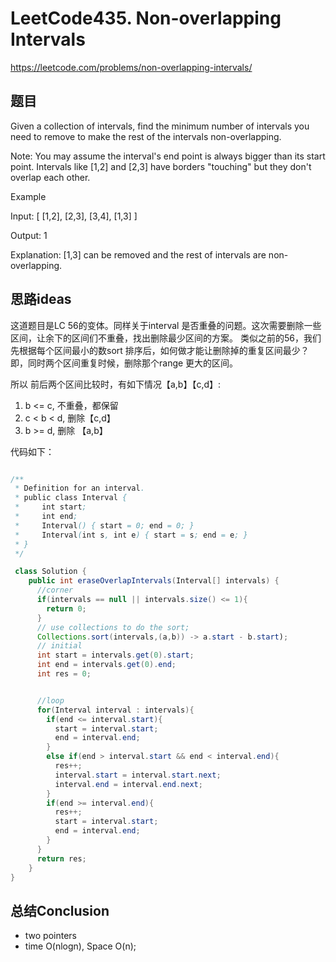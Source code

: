 # LeetCode435. Non-overlapping Intervals
https://leetcode.com/problems/non-overlapping-intervals/

## 题目

Given a collection of intervals, find the minimum number of intervals you need to remove to make the rest of the intervals non-overlapping.

Note:
You may assume the interval's end point is always bigger than its start point.
Intervals like [1,2] and [2,3] have borders "touching" but they don't overlap each other.

Example

Input: [ [1,2], [2,3], [3,4], [1,3] ]

Output: 1

Explanation: [1,3] can be removed and the rest of intervals are non-overlapping.


## 思路ideas

这道题目是LC 56的变体。同样关于interval 是否重叠的问题。这次需要删除一些区间，让余下的区间们不重叠，找出删除最少区间的方案。
类似之前的56，我们先根据每个区间最小的数sort 排序后，如何做才能让删除掉的重复区间最少？即，同时两个区间重复时候，删除那个range 更大的区间。

所以 前后两个区间比较时，有如下情况【a,b】【c,d】:
1. b <= c, 不重叠，都保留
2. c < b < d, 删除【c,d】
3. b >= d, 删除 【a,b】

代码如下：

```java

/**
 * Definition for an interval.
 * public class Interval {
 *     int start;
 *     int end;
 *     Interval() { start = 0; end = 0; }
 *     Interval(int s, int e) { start = s; end = e; }
 * }
 */

 class Solution {
    public int eraseOverlapIntervals(Interval[] intervals) {
      //corner
      if(intervals == null || intervals.size() <= 1){
        return 0;
      }
      // use collections to do the sort;
      Collections.sort(intervals,(a,b)) -> a.start - b.start);
      // initial
      int start = intervals.get(0).start;
      int end = intervals.get(0).end;
      int res = 0;


      //loop  
      for(Interval interval : intervals){
        if(end <= interval.start){
          start = interval.start;
          end = interval.end;
        }
        else if(end > interval.start && end < interval.end){
          res++;
          interval.start = interval.start.next;
          interval.end = interval.end.next;
        }
        if(end >= interval.end){
          res++;
          start = interval.start;
          end = interval.end;
        }
      }
      return res;
    }
}


```



## 总结Conclusion

- two pointers
- time O(nlogn), Space O(n);
